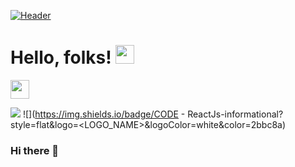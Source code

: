 [![Header](https://raw.githubusercontent.com/MartinHeinz/<OWNER>/<OWNER>/readme_header.png "Header")](https://some-url.dev/)

# Hello, folks! <img src="https://raw.githubusercontent.com/MartinHeinz/MartinHeinz/master/wave.gif" width="30px">

<img src="https://raw.githubusercontent.com/<OWNER>/<OWNER>/master/<GIF_NAME>.gif" width="30px">

![](https://img.shields.io/badge/<CODE>-<Angular>-informational?style=flat&logo=<LOGO_NAME>&logoColor=white&color=2bbc8a)
![](https://img.shields.io/badge/CODE - ReactJs-informational?style=flat&logo=<LOGO_NAME>&logoColor=white&color=2bbc8a)


### Hi there 👋

<!--
**Meghshyams/meghshyams** is a ✨ _special_ ✨ repository because its `README.md` (this file) appears on your GitHub profile.

Here are some ideas to get you started:

- 🔭 I’m currently working on ...
- 🌱 I’m currently learning ...
- 👯 I’m looking to collaborate on ...
- 🤔 I’m looking for help with ...
- 💬 Ask me about ...
- 📫 How to reach me: ...
- 😄 Pronouns: ...
- ⚡ Fun fact: ...
-->
